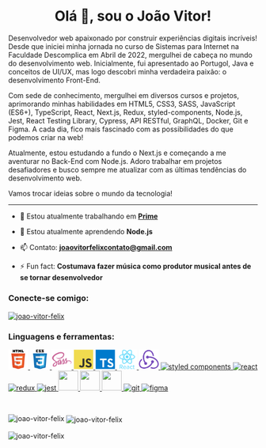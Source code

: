 <h1 align="center">Olá 👋, sou o João Vitor!</h1>
<p align="center">

 Desenvolvedor web apaixonado por construir experiências digitais incríveis! Desde que iniciei minha jornada no curso de Sistemas para Internet na Faculdade Descomplica em Abril de 2022, mergulhei de cabeça no mundo do desenvolvimento web. Inicialmente, fui apresentado ao Portugol, Java e conceitos de UI/UX, mas logo descobri minha verdadeira paixão: o desenvolvimento Front-End.

Com sede de conhecimento, mergulhei em diversos cursos e projetos, aprimorando minhas habilidades em HTML5, CSS3, SASS, JavaScript (ES6+), TypeScript, React, Next.js, Redux, styled-components, Node.js, Jest, React Testing Library, Cypress, API RESTful, GraphQL, Docker, Git e Figma. A cada dia, fico mais fascinado com as possibilidades do que podemos criar na web!

Atualmente, estou estudando a fundo o Next.js e começando a me aventurar no Back-End com Node.js. Adoro trabalhar em projetos desafiadores e busco sempre me atualizar com as últimas tendências do desenvolvimento web.

Vamos trocar ideias sobre o mundo da tecnologia!</p>

---

- 🔭 Estou atualmente trabalhando em **[Prime](https://github.com/joao-vitor-felix/prime)**

- 🌱 Estou atualmente aprendendo **Node.js**

- 📫 Contato: **joaovitorfelixcontato@gmail.com**

- ⚡ Fun fact: **Costumava fazer música como produtor musical antes de se tornar desenvolvedor**

<h3 align="left">Conecte-se comigo:</h3>
<p align="left">
<a href="https://linkedin.com/in/joao-vitor-felix" target="blank"><img align="center" src="https://raw.githubusercontent.com/rahuldkjain/github-profile-readme-generator/master/src/images/icons/Social/linked-in-alt.svg" alt="joao-vitor-felix" height="30" width="40" /></a>
</p>

<h3 align="left">Linguagens e ferramentas:</h3>
<p align="left"> 
  <a href="https://www.w3.org/html/" target="_blank" rel="noreferrer"> <img src="https://raw.githubusercontent.com/devicons/devicon/master/icons/html5/html5-original-wordmark.svg" alt="html5" width="40" height="40"/> </a>
  <a href="https://www.w3schools.com/css/" target="_blank" rel="noreferrer"> <img src="https://raw.githubusercontent.com/devicons/devicon/master/icons/css3/css3-original-wordmark.svg" alt="css3" width="40" height="40"/> </a> 
  <a href="https://sass-lang.com" target="_blank" rel="noreferrer"> <img src="https://raw.githubusercontent.com/devicons/devicon/master/icons/sass/sass-original.svg" alt="sass" width="40" height="40"/> </a>
  <a href="https://developer.mozilla.org/en-US/docs/Web/JavaScript" target="_blank" rel="noreferrer"> <img src="https://raw.githubusercontent.com/devicons/devicon/master/icons/javascript/javascript-original.svg" alt="javascript" width="40" height="40"/> </a> 
  <a href="https://www.typescriptlang.org/" target="_blank" rel="noreferrer"> <img src="https://raw.githubusercontent.com/devicons/devicon/master/icons/typescript/typescript-original.svg" alt="typescript" width="40" height="40"/> </a>
  <a href="https://react.dev" target="_blank" rel="noreferrer"> <img src="https://raw.githubusercontent.com/devicons/devicon/master/icons/react/react-original-wordmark.svg" alt="react" width="40" height="40"/> </a> 
  <a href="https://redux.js.org" target="_blank" rel="noreferrer"> <img src="https://raw.githubusercontent.com/devicons/devicon/master/icons/redux/redux-original.svg" alt="redux" width="40" height="40"/> </a>
  <a href="https://styled-components.com/" target="_blank" rel="noreferrer"> <img src="https://raw.githubusercontent.com/styled-components/brand/master/styled-components.png" alt="styled components" width="40" height="40"/> </a>
  <a href="https://nextjs.org/" target="_blank" rel="noreferrer"> <img src="https://www.svgrepo.com/show/354113/nextjs-icon.svg" alt="react" width="40" height="40"/> </a>
  <a href="https://nodejs.org/en" target="_blank" rel="noreferrer"> <img src="https://logospng.org/download/node-js/logo-node-js-1024.png" alt="redux" width="40" height="40"/> </a>
  <a href="https://jestjs.io" target="_blank" rel="noreferrer"> <img src="https://www.vectorlogo.zone/logos/jestjsio/jestjsio-icon.svg" alt="jest" width="40" height="40"/> </a>
  <a href="https://testing-library.com/" target="_blank" rel="noreferrer"> <img src="https://testing-library.com/img/octopus-64x64.png" width="40" height="40"/> </a>
  <a href="https://www.cypress.io/" target="_blank" rel="noreferrer"> <img src="https://uploads-ssl.webflow.com/62d9b9c78f111f03f778e150/644b52b843a3f6addffd6456_cypress.png" width="40" height="40"/> </a>
  <a href="https://www.docker.com/" target="_blank" rel="noreferrer"> <img src="https://cdn-icons-png.flaticon.com/512/919/919853.png" width="40" height="40"/> </a>
  <a href="https://git-scm.com/" target="_blank" rel="noreferrer"> <img src="https://www.vectorlogo.zone/logos/git-scm/git-scm-icon.svg" alt="git" width="40" height="40"/> </a> 
  <a href="https://www.figma.com/" target="_blank" rel="noreferrer"> <img src="https://www.vectorlogo.zone/logos/figma/figma-icon.svg" alt="figma" width="40" height="40"/> </a></p>
<p align="left"> <a href="https://twitter.com/" target="blank"><img src="https://img.shields.io/twitter/follow/?logo=twitter&style=for-the-badge" alt="" /></a> </p>

<p><img align="left" src="https://github-readme-stats.vercel.app/api/top-langs?username=joao-vitor-felix&show_icons=true&locale=en&layout=compact" alt="joao-vitor-felix" /></p>

<p>&nbsp;<img align="center" src="https://github-readme-stats.vercel.app/api?username=joao-vitor-felix&show_icons=true&locale=en" alt="joao-vitor-felix" /></p>

<p><img align="center" src="https://github-readme-streak-stats.herokuapp.com/?user=joao-vitor-felix&" alt="joao-vitor-felix" /></p>
